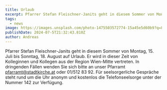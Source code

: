 ```yaml
---
title: Urlaub
excerpt: Pfarrer Stefan Fleischner-Janits geht in diesem Sommer von Montag, 15. Juli bis Sonntag, 18. August auf Urlaub. Er wird in dieser Zeit von Kolleginnen und Kollegen aus der Region Wien-Mitte vertreten. <a class="text-muted underline  font-medium" href="/news/urlaub">Mehr anzeigen</a>.
tags:
  - news
image: https://images.unsplash.com/photo-1475503572774-15a45e5d60b9?q=80&w=3570&auto=format&fit=crop&ixlib=rb-4.0.3&ixid=M3wxMjA3fDB8MHxwaG90by1wYWdlfHx8fGVufDB8fHx8fA%3D%3D
publishDate: 2024-07-5T21:32:43.810Z
author: Andreas
---
```


Pfarrer Stefan Fleischner-Janits geht in diesem Sommer von Montag, 15. Juli bis Sonntag, 18. August auf Urlaub. Er wird in dieser Zeit von Kolleginnen und Kollegen aus der Region Wien-Mitte vertreten. In dringenden Fällen wenden Sie sich bitte an unser Pfarramt pfarramt@stadtkirche.at oder 01/512 83 92. Für seelsorgerliche Gespräche steht rund um die Uhr anonym und kostenlos die Telefonseelsorge unter der Nummer 142 zur Verfügung.
